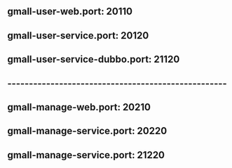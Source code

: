## gmall-user-web.port: 20110
## gmall-user-service.port: 20120
## gmall-user-service-dubbo.port: 21120
## ---------------------------------------------------
## gmall-manage-web.port: 20210
## gmall-manage-service.port: 20220
## gmall-manage-service.port: 21220
